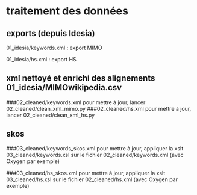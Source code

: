 # traitement des données

## exports (depuis Idesia)
01_idesia/keywords.xml : export MIMO 

01_idesia/hs.xml : export HS

## xml nettoyé et enrichi des alignements 01_idesia/MIMOwikipedia.csv
###02_cleaned/keywords.xml
pour mettre à jour, lancer 02_cleaned/clean_xml_mimo.py
###02_cleaned/hs.xml
pour mettre à jour, lancer 02_cleaned/clean_xml_hs.py

## skos
###03_cleaned/keywords_skos.xml 
pour mettre à jour, appliquer la xslt 03_cleaned/keywords.xsl sur le fichier  02_cleaned/keywords.xml (avec Oxygen par exemple)

###03_cleaned/hs_skos.xml
pour mettre à jour, appliquer la xslt 03_cleaned/hs.xsl sur le fichier  02_cleaned/hs.xml (avec Oxygen par exemple)

